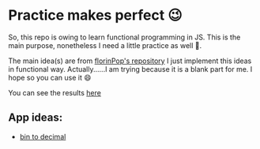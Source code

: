 # Practice makes perfect :wink:

So, this repo is owing to learn functional programming in JS. This is the main purpose, nonetheless I need a little practice as well :duck:.

The main idea(s) are from [florinPop's repository](https://github.com/florinpop17/app-ideas) I just implement this ideas in functional way. Actually......I am trying because it is a blank part for me. I hope so you can use it :smile:

You can see the results [here]()

## App ideas:
* [bin to decimal](https://github.com/florinpop17/app-ideas/blob/master/Projects/1-Beginner/Bin2Dec-App.md)